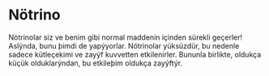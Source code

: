 # Nötrino

Nötrinolar siz ve benim gibi normal maddenin içinden sürekli geçerler! Aslýnda,
bunu þimdi de yapýyorlar. Nötrinolar yüksüzdür, bu nedenle sadece kütleçekimi ve
zayýf kuvvetten etkilenirler. Bununla birlikte, oldukça küçük olduklarýndan, bu
etkileþim oldukça zayýftýr.
